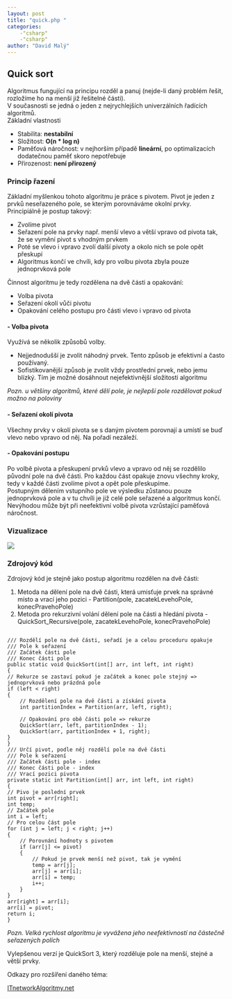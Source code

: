 ```yaml
---
layout: post
title: "quick.php "
categories:
    -"csharp"
    -"csharp"
author: "David Malý"
--- 
```



## Quick sort


Algoritmus fungující na principu rozděl a panuj (nejde-li daný problém řešit, rozložíme ho na menší již řešitelné části). 
<br>V současnosti se jedná o jeden z nejrychlejších univerzálních řadících algoritmů.<br>
Základní vlastnosti


- Stabilita: **nestabilní**
- Složitost: **O(n \* log n)**
- Paměťová náročnost: v nejhorším případě **lineární**, po optimalizacích dodatečnou paměť skoro nepotřebuje
- Přirozenost: **není přirozený**


### Princip řazení


Základní myšlenkou tohoto algoritmu je práce s pivotem. Pivot je jeden z prvků neseřazeného pole, se kterým porovnáváme okolní prvky. 
<br>Principiálně je postup takový:


- Zvolíme pivot
- Seřazení pole na prvky např. menší vlevo a větší vpravo od pivota tak, že se vymění pivot s vhodným prvkem
- Poté se vlevo i vpravo zvolí další pivoty a okolo nich se pole opět přeskupí
- Algoritmus končí ve chvíli, kdy pro volbu pivota zbyla pouze jednoprvková pole



Činnost algoritmu je tedy rozdělena na dvě části a opakování:


- Volba pivota
- Seřazení okolí vůči pivotu
- Opakování celého postupu pro části vlevo i vpravo od pivota



#### - Volba pivota



Využívá se několik způsobů volby.


  - Nejjednodušší je zvolit náhodný prvek. Tento způsob je efektivní a často používaný.
  - Sofistikovanější způsob je zvolit vždy prostřední prvek, nebo jemu blízký. Tím je možné dosáhnout nejefektivnější složitosti algoritmu





*Pozn.  u většiny algoritmů, které dělí pole, je nejlepší pole rozdělovat pokud možno na poloviny*


#### - Seřazení okolí pivota



Všechny prvky v okolí pivota se s daným pivotem porovnají a umístí se buď vlevo nebo vpravo od něj. Na pořadí nezáleží.


#### - Opakování postupu



Po volbě pivota a přeskupení prvků vlevo a vpravo od něj se rozdělilo původní pole na dvě části. Pro každou část opakuje znovu všechny kroky, tedy v každé části zvolíme pivot a opět pole přeskupíme. 
<br>Postupným dělením vstupního pole ve výsledku zůstanou pouze jednoprvková pole a v tu chvíli je již celé pole seřazené a algoritmus končí. 
<br>Nevýhodou může být při neefektivní volbě pivota vzrůstající paměťová náročnost.



### Vizualizace
![](images/QuickSoer.png)
### Zdrojový kód


Zdrojový kód je stejně jako postup algoritmu rozdělen na dvě části:


1. Metoda na dělení pole na dvě části, která umisťuje prvek na správné místo a vrací jeho pozici - Partition(pole, zacatekLevehoPole, konecPravehoPole)
2. Metoda pro rekurzivní volání dělení pole na části a hledání pivota - QuickSort\_Recursive(pole, zacatekLevehoPole, konecPravehoPole)



```

/// Rozdělí pole na dvě části, seřadí je a celou proceduru opakuje
/// Pole k seřazení
/// Začátek části pole
/// Konec části pole
public static void QuickSort(int[] arr, int left, int right)
{// Rekurze se zastaví pokud je začátek a konec pole stejný => jednoprvková nebo prázdná poleif (left < right){	// Rozdělení pole na dvě části a získání pivota	int partitionIndex = Partition(arr, left, right);   	// Opakování pro obě části pole => rekurze	QuickSort(arr, left, partitionIndex - 1);	QuickSort(arr, partitionIndex + 1, right);}
}
/// Určí pivot, podle něj rozdělí pole na dvě části
/// Pole k seřazení
/// Začátek části pole - index
/// Konec části pole - index
/// Vrací pozici pivota
private static int Partition(int[] arr, int left, int right)
{// Pivo je poslední prvekint pivot = arr[right];int temp;// Začátek poleint i = left;// Pro celou část polefor (int j = left; j < right; j++){	// Porovnání hodnoty s pivotem	if (arr[j] <= pivot)	{		// Pokud je prvek menší než pivot, tak je vymění		temp = arr[j];		arr[j] = arr[i];		arr[i] = temp;		i++;	}}arr[right] = arr[i];arr[i] = pivot;return i;
}

```


*Pozn. Velká rychlost algoritmu je vyvážena jeho neefektivností na částečně seřazených polích*

Vylepšenou verzí je QuickSort 3, který rozděluje pole na menší, stejné a větší prvky.<br>

 Odkazy pro rozšíření daného téma:

[ITnetwork](http://www.itnetwork.cz/algoritmy/razeni/algoritmus-quick-sort-razeni-cisel-podle-velikosti/)[Algoritmy.net](https://www.algoritmy.net/article/10/Quicksort)